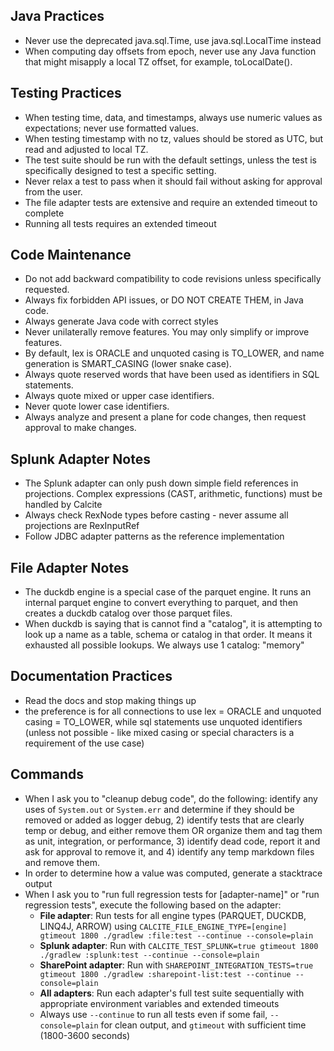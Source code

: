 ## Java Practices

- Never use the deprecated java.sql.Time, use java.sql.LocalTime instead
- When computing day offsets from epoch, never use any Java function that might misapply a local TZ offset, for example, toLocalDate().

## Testing Practices
- When testing time, data, and timestamps, always use numeric values as expectations; never use formatted values.
- When testing timestamp with no tz, values should be stored as UTC, but read and adjusted to local TZ.
- The test suite should be run with the default settings, unless the test is specifically designed to test a specific setting.
- Never relax a test to pass when it should fail without asking for approval from the user.
- The file adapter tests are extensive and require an extended timeout to complete
- Running all tests requires an extended timeout


## Code Maintenance

- Do not add backward compatibility to code revisions unless specifically requested.
- Always fix forbidden API issues, or DO NOT CREATE THEM, in Java code.
- Always generate Java code with correct styles
- Never unilaterally remove features. You may only simplify or improve features.
- By default, lex is ORACLE and unquoted casing is TO_LOWER, and name generation is SMART_CASING (lower snake case).
- Always quote reserved words that have been used as identifiers in SQL statements.
- Always quote mixed or upper case identifiers.
- Never quote lower case identifiers.
- Always analyze and present a plane for code changes, then request approval to make changes.

## Splunk Adapter Notes

- The Splunk adapter can only push down simple field references in projections. Complex expressions (CAST, arithmetic, functions) must be handled by Calcite
- Always check RexNode types before casting - never assume all projections are RexInputRef
- Follow JDBC adapter patterns as the reference implementation

## File Adapter Notes

- The duckdb engine is a special case of the parquet engine. It runs an internal parquet engine to convert everything to parquet, and then creates a duckdb catalog over those parquet files.
- When duckdb is saying that is cannot find a "catalog", it is attempting to look up a name as a table, schema or catalog in that order. It means it exhausted all possible lookups. We always use 1 catalog: "memory"

## Documentation Practices

- Read the docs and stop making things up
- the preference is for all connections to use lex = ORACLE and unquoted casing = TO_LOWER, while sql statements use unquoted identifiers (unless not possible - like mixed casing or special characters is a requirement of the use case)

## Commands
- When I ask you to "cleanup debug code", do the following: identify any uses of `System.out` or `System.err` and determine if they should be removed or added as logger debug, 2) identify tests that are clearly temp or debug, and either remove them OR organize them and tag them as unit, integration, or performance, 3) identify dead code, report it and ask for approval to remove it, and 4) identify any temp markdown files and remove them.
- In order to determine how a value was computed, generate a stacktrace output
- When I ask you to "run full regression tests for [adapter-name]" or "run regression tests", execute the following based on the adapter:
  - **File adapter**: Run tests for all engine types (PARQUET, DUCKDB, LINQ4J, ARROW) using `CALCITE_FILE_ENGINE_TYPE=[engine] gtimeout 1800 ./gradlew :file:test --continue --console=plain`
  - **Splunk adapter**: Run with `CALCITE_TEST_SPLUNK=true gtimeout 1800 ./gradlew :splunk:test --continue --console=plain`
  - **SharePoint adapter**: Run with `SHAREPOINT_INTEGRATION_TESTS=true gtimeout 1800 ./gradlew :sharepoint-list:test --continue --console=plain`
  - **All adapters**: Run each adapter's full test suite sequentially with appropriate environment variables and extended timeouts
  - Always use `--continue` to run all tests even if some fail, `--console=plain` for clean output, and `gtimeout` with sufficient time (1800-3600 seconds)
